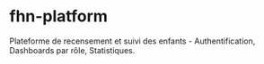 # fhn-platform
Plateforme de recensement et suivi des enfants - Authentification, Dashboards par rôle, Statistiques.
